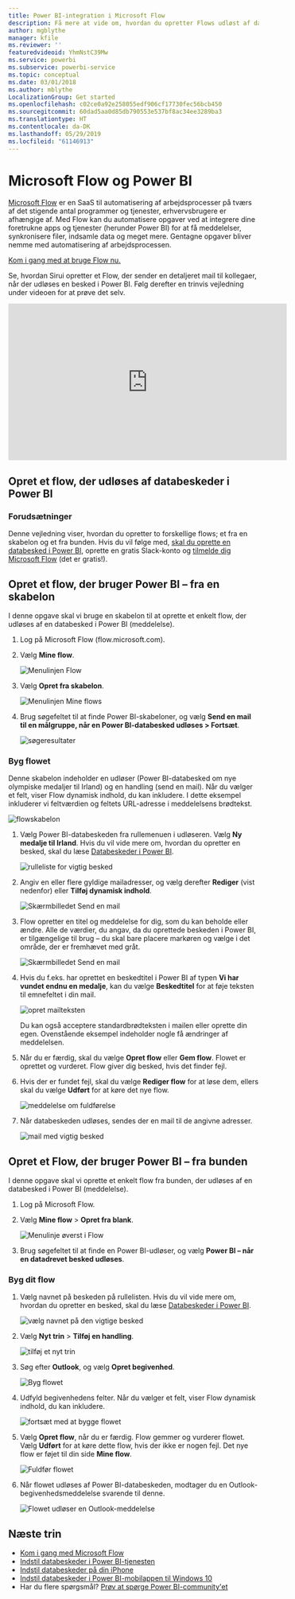 ```yaml
---
title: Power BI-integration i Microsoft Flow
description: Få mere at vide om, hvordan du opretter Flows udløst af databeskeder i Power BI.
author: mgblythe
manager: kfile
ms.reviewer: ''
featuredvideoid: YhmNstC39Mw
ms.service: powerbi
ms.subservice: powerbi-service
ms.topic: conceptual
ms.date: 03/01/2018
ms.author: mblythe
LocalizationGroup: Get started
ms.openlocfilehash: c02ce0a92e258055edf906cf17730fec56bcb450
ms.sourcegitcommit: 60dad5aa0d85db790553e537bf8ac34ee3289ba3
ms.translationtype: HT
ms.contentlocale: da-DK
ms.lasthandoff: 05/29/2019
ms.locfileid: "61146913"
---
```

# <a name="microsoft-flow-and-power-bi"></a>Microsoft Flow og Power BI

[Microsoft Flow](https://flow.microsoft.com/documentation/getting-started) er en SaaS til automatisering af arbejdsprocesser på tværs af det stigende antal programmer og tjenester, erhvervsbrugere er afhængige af. Med Flow kan du automatisere opgaver ved at integrere dine foretrukne apps og tjenester (herunder Power BI) for at få meddelelser, synkronisere filer, indsamle data og meget mere. Gentagne opgaver bliver nemme med automatisering af arbejdsprocessen.

[Kom i gang med at bruge Flow nu.](https://flow.microsoft.com/documentation/getting-started)

Se, hvordan Sirui opretter et Flow, der sender en detaljeret mail til kollegaer, når der udløses en besked i Power BI. Følg derefter en trinvis vejledning under videoen for at prøve det selv.

<iframe width="560" height="315" src="https://www.youtube.com/embed/YhmNstC39Mw" frameborder="0" allowfullscreen></iframe>

## <a name="create-a-flow-that-is-triggered-by-a-power-bi-data-alert"></a>Opret et flow, der udløses af databeskeder i Power BI

### <a name="prerequisites"></a>Forudsætninger
Denne vejledning viser, hvordan du opretter to forskellige flows; et fra en skabelon og et fra bunden. Hvis du vil følge med, [skal du oprette en databesked i Power BI](service-set-data-alerts.md), oprette en gratis Slack-konto og [tilmelde dig Microsoft Flow](https://flow.microsoft.com/#home-signup) (det er gratis!).

## <a name="create-a-flow-that-uses-power-bi---from-a-template"></a>Opret et flow, der bruger Power BI – fra en skabelon
I denne opgave skal vi bruge en skabelon til at oprette et enkelt flow, der udløses af en databesked i Power BI (meddelelse).

1. Log på Microsoft Flow (flow.microsoft.com).
2. Vælg **Mine flow**.
   
   ![Menulinjen Flow](media/service-flow-integration/power-bi-my-flows.png)
3. Vælg **Opret fra skabelon**.
   
    ![Menulinjen Mine flows](media/service-flow-integration/power-bi-template.png)
4. Brug søgefeltet til at finde Power BI-skabeloner, og vælg **Send en mail til en målgruppe, når en Power BI-databesked udløses > Fortsæt**.
   
    ![søgeresultater](media/service-flow-integration/power-bi-flow-alert.png)


### <a name="build-the-flow"></a>Byg flowet
Denne skabelon indeholder en udløser (Power BI-databesked om nye olympiske medaljer til Irland) og en handling (send en mail). Når du vælger et felt, viser Flow dynamisk indhold, du kan inkludere.  I dette eksempel inkluderer vi feltværdien og feltets URL-adresse i meddelelsens brødtekst.

![flowskabelon](media/service-flow-integration/power-bi-template1.png)

1. Vælg Power BI-databeskeden fra rullemenuen i udløseren. Vælg **Ny medalje til Irland**. Hvis du vil vide mere om, hvordan du opretter en besked, skal du læse [Databeskeder i Power BI](service-set-data-alerts.md).
   
   ![rulleliste for vigtig besked](media/service-flow-integration/power-bi-trigger-flow.png)
2. Angiv en eller flere gyldige mailadresser, og vælg derefter **Rediger** (vist nedenfor) eller **Tilføj dynamisk indhold**. 
   
   ![Skærmbilledet Send en mail](media/service-flow-integration/power-bi-flow-email.png)

3. Flow opretter en titel og meddelelse for dig, som du kan beholde eller ændre. Alle de værdier, du angav, da du oprettede beskeden i Power BI, er tilgængelige til brug – du skal bare placere markøren og vælge i det område, der er fremhævet med gråt. 

   ![Skærmbilledet Send en mail](media/service-flow-integration/power-bi-flow-email-default.png)

1.  Hvis du f.eks. har oprettet en beskedtitel i Power BI af typen **Vi har vundet endnu en medalje**, kan du vælge **Beskedtitel** for at føje teksten til emnefeltet i din mail.

    ![opret mailteksten](media/service-flow-integration/power-bi-flow-message.png)

    Du kan også acceptere standardbrødteksten i mailen eller oprette din egen. Ovenstående eksempel indeholder nogle få ændringer af meddelelsen.

1. Når du er færdig, skal du vælge **Opret flow** eller **Gem flow**.  Flowet er oprettet og vurderet.  Flow giver dig besked, hvis det finder fejl.
2. Hvis der er fundet fejl, skal du vælge **Rediger flow** for at løse dem, ellers skal du vælge **Udført** for at køre det nye flow.
   
   ![meddelelse om fuldførelse](media/service-flow-integration/power-bi-flow-running.png)
5. Når databeskeden udløses, sendes der en mail til de angivne adresser.  
   
   ![mail med vigtig besked](media/service-flow-integration/power-bi-flow-email2.png)

## <a name="create-a-flow-that-uses-power-bi---from-scratch-blank"></a>Opret et Flow, der bruger Power BI – fra bunden
I denne opgave skal vi oprette et enkelt flow fra bunden, der udløses af en databesked i Power BI (meddelelse).

1. Log på Microsoft Flow.
2. Vælg **Mine flow** > **Opret fra blank**.
   
   ![Menulinje øverst i Flow](media/service-flow-integration/power-bi-my-flows.png)
3. Brug søgefeltet til at finde en Power BI-udløser, og vælg **Power BI – når en datadrevet besked udløses**.

### <a name="build-your-flow"></a>Byg dit flow
1. Vælg navnet på beskeden på rullelisten.  Hvis du vil vide mere om, hvordan du opretter en besked, skal du læse [Databeskeder i Power BI](service-set-data-alerts.md).
   
    ![vælg navnet på den vigtige besked](media/service-flow-integration/power-bi-totalstores2.png)
2. Vælg **Nyt trin** > **Tilføj en handling**.
   
   ![tilføj et nyt trin](media/service-flow-integration/power-bi-new-step.png)
3. Søg efter **Outlook**, og vælg **Opret begivenhed**.
   
   ![Byg flowet](media/service-flow-integration/power-bi-create-event.png)
4. Udfyld begivenhedens felter. Når du vælger et felt, viser Flow dynamisk indhold, du kan inkludere.
   
   ![fortsæt med at bygge flowet](media/service-flow-integration/power-bi-flow-event.png)
5. Vælg **Opret flow**, når du er færdig.  Flow gemmer og vurderer flowet. Vælg **Udført** for at køre dette flow, hvis der ikke er nogen fejl.  Det nye flow er føjet til din side **Mine flow**.
   
   ![Fuldfør flowet](media/service-flow-integration/power-bi-flow-running.png)
6. Når flowet udløses af Power BI-databeskeden, modtager du en Outlook-begivenhedsmeddelelse svarende til denne.
   
    ![Flowet udløser en Outlook-meddelelse](media/service-flow-integration/power-bi-flow-notice.png)

## <a name="next-steps"></a>Næste trin
* [Kom i gang med Microsoft Flow](https://flow.microsoft.com/documentation/getting-started/)
* [Indstil databeskeder i Power BI-tjenesten](service-set-data-alerts.md)
* [Indstil databeskeder på din iPhone](consumer/mobile/mobile-set-data-alerts-in-the-mobile-apps.md)
* [Indstil databeskeder i Power BI-mobilappen til Windows 10](consumer/mobile/mobile-set-data-alerts-in-the-mobile-apps.md)
* Har du flere spørgsmål? [Prøv at spørge Power BI-community'et](http://community.powerbi.com/)

